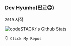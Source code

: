 ### Dev Hyunho(판교😊)

`2019` 시작

<img align="left" alt="codeSTACKr's Github Stats" src="https://github-readme-stats.vercel.app/api?username=hyunolike&show_icons=true&hide_border=true" />
<br />

`👇 Click My Repos`


<!--
**hyunolike/hyunolike** is a ✨ _special_ ✨ repository because its `README.md` (this file) appears on your GitHub profile.

Here are some ideas to get you started:

- 🔭 I’m currently working on ...
- 🌱 I’m currently learning ...
- 👯 I’m looking to collaborate on ...
- 🤔 I’m looking for help with ...
- 💬 Ask me about ...
- 📫 How to reach me: ...
- 😄 Pronouns: ...
- ⚡ Fun fact: ...
-->
